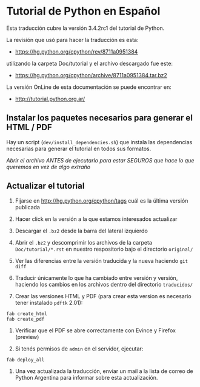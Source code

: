 Tutorial de Python en Español
=============================

Esta traducción cubre la versión 3.4.2rc1 del tutorial de Python.

La revisión que usó para hacer la traducción es esta:

* https://hg.python.org/cpython/rev/8711a0951384

utilizando la carpeta Doc/tutorial y el archivo descargado fue este:

* https://hg.python.org/cpython/archive/8711a0951384.tar.bz2

La versión OnLine de esta documentación se puede encontrar en:

* http://tutorial.python.org.ar/

Instalar los paquetes necesarios para generar el HTML / PDF
-----------------------------------------------------------

Hay un script (`dev/install_dependencies.sh`) que instala las
dependencias necesarias para generar el tutorial en todos sus
formatos.

*Abrir el archivo ANTES de ejecutarlo para estar SEGUROS que hace lo
 que queremos en vez de algo extraño*

Actualizar el tutorial
----------------------

1. Fijarse en http://hg.python.org/cpython/tags cuál es la última
versión publicada

1. Hacer click en la versión a la que estamos interesados actualizar

1. Descargar el `.bz2` desde la barra del lateral izquierdo

1. Abrir el `.bz2` y descomprimir los archivos de la carpeta
`Doc/tutorial/*.rst` en nuestro respositorio bajo el directorio
`original/`

1. Ver las diferencias entre la versión traducida y la nueva haciendo
`git diff`

1. Traducir únicamente lo que ha cambiado entre versión y versión,
haciendo los cambios en los archivos dentro del directorio `traducidos/`

1. Crear las versiones HTML y PDF (para crear esta version es
necesario tener instalado `pdftk` 2.01):

```
fab create_html
fab create_pdf
```

1. Verificar que el PDF se abre correctamente con Evince y Firefox
(preview)

1. Si tenés permisos de `admin` en el servidor, ejecutar:

```
fab deploy_all
```

1. Una vez actualizada la traducción, enviar un mail a la lista de
correo de Python Argentina para informar sobre esta actualización.
